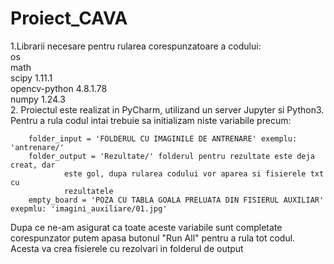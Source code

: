 # Proiect_CAVA
1.Librarii necesare pentru rularea corespunzatoare a codului:  
os  
math  
scipy                         1.11.1  
opencv-python                 4.8.1.78  
numpy                         1.24.3  
2. Proiectul este realizat in PyCharm, utilizand un server Jupyter si Python3.
   Pentru a rula codul intai trebuie sa initializam niste variabile precum:

		folder_input = 'FOLDERUL CU IMAGINILE DE ANTRENARE' exemplu: 'antrenare/'
		folder_output = 'Rezultate/' folderul pentru rezultate este deja creat, dar 				
				este gol, dupa rularea codului vor aparea si fisierele txt cu
 				rezultatele
		empty_board = 'POZA CU TABLA GOALA PRELUATA DIN FISIERUL AUXILIAR' exepmlu: 'imagini_auxiliare/01.jpg'

   Dupa ce ne-am asigurat ca toate aceste variabile sunt completate corespunzator putem apasa butonul "Run All" pentru a rula tot codul.
   Acesta va crea fisierele cu rezolvari in folderul de output 
